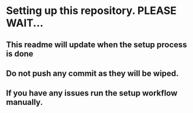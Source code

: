 # Setting up this repository. PLEASE WAIT... 

## This readme will update when the setup process is done
## Do not push any commit as they will be wiped.

## If you have any issues run the setup workflow manually.